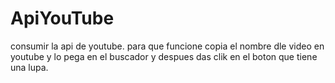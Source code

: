 # ApiYouTube
consumir la api de youtube.
para que funcione copia el nombre dle video en youtube y lo pega en el buscador y despues das clik en el boton que tiene una lupa.